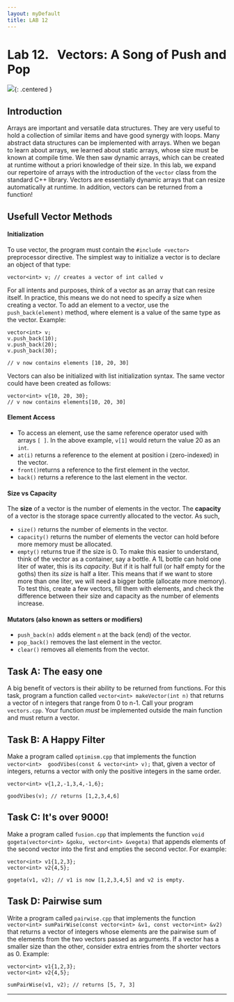 ```yaml
---  
layout: myDefault  
title: LAB 12  
---      
```

  
# Lab 12. &nbsp; Vectors: A Song of Push and Pop


![](https://assets.wired.com/photos/w_1164/wp-content/uploads/2017/01/Vector-495300389-2-1.jpg){: .centered }


## Introduction
Arrays are important and versatile data structures. They are very useful to hold a collection of similar items and have good synergy with loops. Many abstract data structures can be implemented with arrays. When we began to learn about arrays, we learned about static arrays, whose size must be known at compile time. We then saw dynamic arrays, which can be created at runtime without a priori knowledge of their size. In this lab, we expand our repertoire of arrays with the introduction of the `vector` class from the standard C++ library. Vectors are essentially dynamic arrays that can resize automatically at runtime. In addition, vectors can be returned from a function!

## Usefull Vector Methods
#### Initialization
To use vector, the program must contain the `#include <vector>` preprocessor directive.
The simplest way to initialize a vector is to declare an object of that type:
```
vector<int> v; // creates a vector of int called v
```
For all intents and purposes, think of a vector as an array that can resize itself. In practice, this means we do not need to specify a size when creating a vector. To add an element to a vector, use the `push_back(element)` method, where element is a value of the same type as the vector.
Example:
```
vector<int> v;     
v.push_back(10); 
v.push_back(20); 
v.push_back(30);

// v now contains elements [10, 20, 30]
```

Vectors can also be initialized with list initialization syntax. The same vector could have been created as follows:
```
vector<int> v{10, 20, 30};
// v now contains elements[10, 20, 30]
```

#### Element Access
* To access an element, use the same reference operator used with arrays `[ ]`. In the above example, `v[1]` would return the value 20 as an `int`.
* `at(i)` returns a reference to the element at position i (zero-indexed) in the vector.
* `front()`returns a reference to the first element in the vector.
* `back()` returns a reference to the last element in the vector.

#### Size vs Capacity
The **size** of a vector is the number of elements in the vector. The **capacity** of a vector is the storage space currently allocated to the vector. As such, 
* `size()` returns the number of elements in the vector.
* `capacity()` returns the number of elements the vector can hold before more memory must be allocated. 
* `empty()` returns true if the size is 0. 
To make this easier to understand, think of the vector as a container, say a bottle. A 1L bottle can hold one liter of water, this is its *capacity*. But if it is half full (or half empty for the goths) then its *size* is half a liter. This means that if we want to store more than one liter, we will need a bigger bottle (allocate more memory). To test this, create a few vectors, fill them with elements, and check the difference between their size and capacity as the number of elements increase.

#### Mutators (also known as setters or modifiers)
* `push_back(n)` adds element `n` at the back (end) of the vector.
* `pop_back()` removes the last element in the vector.
* `clear()` removes all elements from the vector.

## Task A: The easy one
A big benefit of vectors is their ability to be returned from functions. For this task, program a function called `vector<int> makeVector(int n)` that returns a vector of n integers that range from 0 to n-1. Call your program `vectors.cpp`. Your function *must* be implemented outside the main function and must return a vector.
 
## Task B: A Happy Filter
Make a program called `optimism.cpp` that implements the function `vector<int>  goodVibes(const & vector<int> v);` that, given a vector of integers, returns a vector with only the positive integers in the same order. 
```
vector<int> v{1,2,-1,3,4,-1,6};

goodVibes(v); // returns [1,2,3,4,6]
```

## Task C: It's over 9000!
Make a program called `fusion.cpp` that implements the function `void gogeta(vector<int> &goku, vector<int> &vegeta)` that appends elements of the second vector into the first and empties the second vector. For example:
```
vector<int> v1{1,2,3};
vector<int> v2{4,5};

gogeta(v1, v2); // v1 is now [1,2,3,4,5] and v2 is empty.
```

## Task D: Pairwise sum
Write a program called `pairwise.cpp` that implements the function `vector<int> sumPairWise(const vector<int> &v1, const vector<int> &v2)` that returns a vector of integers whose elements are the pairwise sum of the elements from the two vectors passed as arguments. If a vector has a smaller size than the other, consider extra entries from the shorter vectors as 0.
Example:
```
vector<int> v1{1,2,3};
vector<int> v2{4,5};

sumPairWise(v1, v2); // returns [5, 7, 3]
``` 
  
---
  
